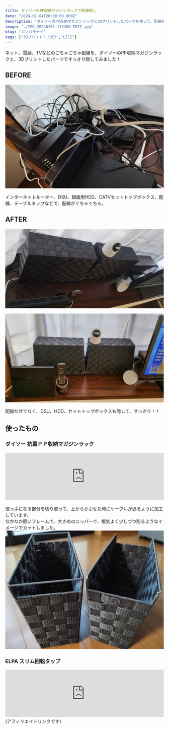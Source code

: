 ```yaml
---
title: ダイソーのPP収納マガジンラックで配線隠し
date: "2024-01-04T20:00:00.000Z"
description: "ダイソーのPP収納マガジンラックと3Dプリントしたパーツを使って、配線をきれいに隠してみました！"
image: "./IMG_20240102_115308-EDIT.jpg"
blog: "ガンバラナイ"
tags: ["3Dプリント","DIY","LIFE"]
---
```

ネット、電話、TVなどのごちゃごちゃ配線を、ダイソーのPP収納マガジンラックと、3Dプリントしたパーツですっきり隠してみました！

## BEFORE
![](IMG_20231224_160903.jpg)

インターネットルーター、DSU、録画用HDD、CATVセットトップボックス、配線、テーブルタップなどで、配線がぐちゃぐちゃ。

## AFTER
![](IMG_20240102_115302.jpg)

![](IMG_20240102_115308-EDIT.jpg)

配線だけでなく、DSU、HDD、セットトップボックスも隠して、すっきり！！

## 使ったもの

### ダイソー 抗菌ＰＰ収納マガジンラック
<iframe title="抗菌ＰＰ収納マガジンラック" src="https://hatenablog-parts.com/embed?url=https://jp.daisonet.com/collections/living0205/products/4550480256153" style="width:100%;height:150px; max-width:600px; margin-left:auto; margin-right:auto;" frameborder="0" scrolling="no" loading="lazy"></iframe>

取っ手になる部分を切り取って、上からかぶせた時にケーブルが通るように加工しています。  
なかなか固いフレームで、大きめのニッパーで、根気よく少しづつ削るようなイメージでカットしました。  
![](IMG_20231224_160845.jpg)

### ELPA スリム回転タップ
<iframe title="Amazon.co.jp: エルパ (ELPA) スリムタップ 雷ガード 延長コード 7個口 2ｍ 回転 耐雷 WBS-SL702SB(WD) : パソコン・周辺機器" src="https://amzn.to/48DHjZz" style="width:100%;height:150px; max-width:600px; margin-left:auto; margin-right:auto;" frameborder="0" scrolling="no" loading="lazy"></iframe>  
(アフィリエイトリンクです)

